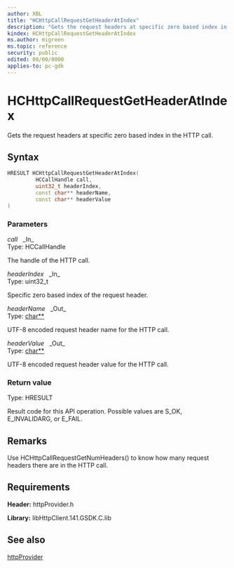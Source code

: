 ```yaml
---
author: XBL
title: "HCHttpCallRequestGetHeaderAtIndex"
description: "Gets the request headers at specific zero based index in the HTTP call."
kindex: HCHttpCallRequestGetHeaderAtIndex
ms.author: migreen
ms.topic: reference
security: public
edited: 00/00/0000
applies-to: pc-gdk
---
```


# HCHttpCallRequestGetHeaderAtIndex  

Gets the request headers at specific zero based index in the HTTP call.  

## Syntax  
  
```cpp
HRESULT HCHttpCallRequestGetHeaderAtIndex(  
         HCCallHandle call,  
         uint32_t headerIndex,  
         const char** headerName,  
         const char** headerValue  
)  
```  
  
### Parameters  
  
*call* &nbsp;&nbsp;\_In\_  
Type: HCCallHandle  
  
The handle of the HTTP call.  
  
*headerIndex* &nbsp;&nbsp;\_In\_  
Type: uint32_t  
  
Specific zero based index of the request header.  
  
*headerName* &nbsp;&nbsp;\_Out\_  
Type: [char**](../../trace/structs/char.md)  
  
UTF-8 encoded request header name for the HTTP call.  
  
*headerValue* &nbsp;&nbsp;\_Out\_  
Type: [char**](../../trace/structs/char.md)  
  
UTF-8 encoded request header value for the HTTP call.  
  
  
### Return value  
Type: HRESULT
  
Result code for this API operation. Possible values are S_OK, E_INVALIDARG, or E_FAIL.
  
## Remarks  
  
Use HCHttpCallRequestGetNumHeaders() to know how many request headers there are in the HTTP call.
  
## Requirements  
  
**Header:** httpProvider.h
  
**Library:** libHttpClient.141.GSDK.C.lib
  
## See also  
[httpProvider](../httpprovider_members.md)  
  
  
